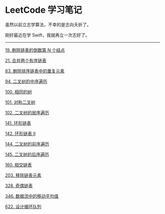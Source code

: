 # LeetCode 学习笔记

虽然以前立志学算法，不幸的是志向夭折了。

刚好最近在学 Swift，我就再立一次志好了。









---

[19. 删除链表的倒数第 N 个结点](https://github.com/zhangyu1818/LeetCode-Note/blob/main/19.%20%E5%88%A0%E9%99%A4%E9%93%BE%E8%A1%A8%E7%9A%84%E5%80%92%E6%95%B0%E7%AC%AC%20N%20%E4%B8%AA%E7%BB%93%E7%82%B9.swift)

[21. 合并两个有序链表](https://github.com/zhangyu1818/LeetCode-Note/blob/main/21.%20%E5%90%88%E5%B9%B6%E4%B8%A4%E4%B8%AA%E6%9C%89%E5%BA%8F%E9%93%BE%E8%A1%A8.swift)

[83. 删除排序链表中的重复元素](https://github.com/zhangyu1818/LeetCode-Note/blob/main/83.%20%E5%88%A0%E9%99%A4%E6%8E%92%E5%BA%8F%E9%93%BE%E8%A1%A8%E4%B8%AD%E7%9A%84%E9%87%8D%E5%A4%8D%E5%85%83%E7%B4%A0.swift)

[94. 二叉树的中序遍历](https://github.com/zhangyu1818/LeetCode-Note/blob/main/94.%20%E4%BA%8C%E5%8F%89%E6%A0%91%E7%9A%84%E4%B8%AD%E5%BA%8F%E9%81%8D%E5%8E%86.swift)

[100. 相同的树 ](https://github.com/zhangyu1818/LeetCode-Note/blob/main/100.%20%E7%9B%B8%E5%90%8C%E7%9A%84%E6%A0%91%20.swift)

[101. 对称二叉树 ](https://github.com/zhangyu1818/LeetCode-Note/blob/main/101.%20%E5%AF%B9%E7%A7%B0%E4%BA%8C%E5%8F%89%E6%A0%91%20.swift)

[102. 二叉树的层序遍历](https://github.com/zhangyu1818/LeetCode-Note/blob/main/102.%20%E4%BA%8C%E5%8F%89%E6%A0%91%E7%9A%84%E5%B1%82%E5%BA%8F%E9%81%8D%E5%8E%86.swift)

[141. 环形链表](https://github.com/zhangyu1818/LeetCode-Note/blob/main/141.%20%E7%8E%AF%E5%BD%A2%E9%93%BE%E8%A1%A8.swift)

[142. 环形链表 II](https://github.com/zhangyu1818/LeetCode-Note/blob/main/142.%20%E7%8E%AF%E5%BD%A2%E9%93%BE%E8%A1%A8%20II.swift)

[144. 二叉树的前序遍历](https://github.com/zhangyu1818/LeetCode-Note/blob/main/144.%20%E4%BA%8C%E5%8F%89%E6%A0%91%E7%9A%84%E5%89%8D%E5%BA%8F%E9%81%8D%E5%8E%86.swift)

[145. 二叉树的后序遍历](https://github.com/zhangyu1818/LeetCode-Note/blob/main/145.%20%E4%BA%8C%E5%8F%89%E6%A0%91%E7%9A%84%E5%90%8E%E5%BA%8F%E9%81%8D%E5%8E%86.swift)

[160. 相交链表 ](https://github.com/zhangyu1818/LeetCode-Note/blob/main/160.%20%E7%9B%B8%E4%BA%A4%E9%93%BE%E8%A1%A8%20.swift)

[203. 移除链表元素 ](https://github.com/zhangyu1818/LeetCode-Note/blob/main/203.%20%E7%A7%BB%E9%99%A4%E9%93%BE%E8%A1%A8%E5%85%83%E7%B4%A0%20.swift)

[328. 奇偶链表](https://github.com/zhangyu1818/LeetCode-Note/blob/main/328.%20%E5%A5%87%E5%81%B6%E9%93%BE%E8%A1%A8.swift)

[346. 数据流中的移动平均值](https://github.com/zhangyu1818/LeetCode-Note/blob/main/346.%20%E6%95%B0%E6%8D%AE%E6%B5%81%E4%B8%AD%E7%9A%84%E7%A7%BB%E5%8A%A8%E5%B9%B3%E5%9D%87%E5%80%BC.swift)

[622. 设计循环队列](https://github.com/zhangyu1818/LeetCode-Note/blob/main/622.%20%E8%AE%BE%E8%AE%A1%E5%BE%AA%E7%8E%AF%E9%98%9F%E5%88%97.swift)